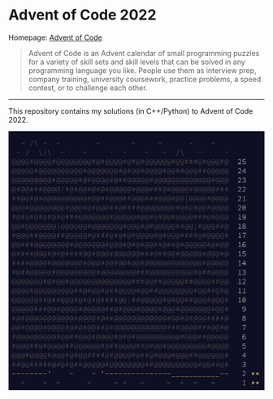 # Advent of Code 2022

Homepage: [Advent of Code](https://adventofcode.com/)

> Advent of Code is an Advent calendar of small programming puzzles for a variety of skill sets and skill levels that can be solved in any programming language you like. People use them as interview prep, company training, university coursework, practice problems, a speed contest, or to challenge each other.

---

This repository contains my solutions (in C++/Python) to Advent of Code 2022.

![aoc day 2 result](aoc_day_2.png)
